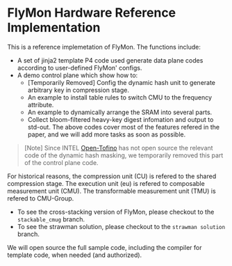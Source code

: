 # FlyMon Hardware Reference Implementation

This is a reference implemetation of FlyMon. The functions include:
* A set of jinja2 template P4 code used generate data plane codes according to user-defined FlyMon' configs.
* A demo control plane which show how to:
    * [Temporarily Removed] Config the dynamic hash unit to generate arbitrary key in compression stage. 
    * An example to install table rules to switch CMU to the frequency attribute.
    * An example to dynamically arrange the SRAM into several parts.
    * Collect bloom-filtered heavy-key digest infomation and output to std-out.
The above codes cover most of the features refered in the paper, and we will add more tasks as soon as possible.

> [Note] Since INTEL [Open-Tofino](https://github.com/barefootnetworks/Open-Tofino/tree/master/p4-examples/p4_16_programs/tna_dyn_hashing) has not open source the relevant code of the dynamic hash masking, we temporarily removed this part of the control plane code.

For historical reasons, the compression unit (CU) is refered to the shared compression stage. The execution unit (eu) is refered to composable measurement unit (CMU). The transformable measurement unit (TMU) is refered to CMU-Group.

* To see the cross-stacking version of FlyMon, please checkout to the `stackable_cmug` branch.
* To see the strawman solution, please checkout to the `strawman solution` branch.

We will open source the full sample code, including the compiler for template code, when needed (and authorized).